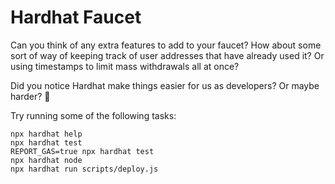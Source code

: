 # Hardhat Faucet

Can you think of any extra features to add to your faucet? How about some sort of way of keeping track of user addresses that have already used it? Or using timestamps to limit mass withdrawals all at once?

Did you notice Hardhat make things easier for us as developers? Or maybe harder? 👀

Try running some of the following tasks:

```shell
npx hardhat help
npx hardhat test
REPORT_GAS=true npx hardhat test
npx hardhat node
npx hardhat run scripts/deploy.js
```
